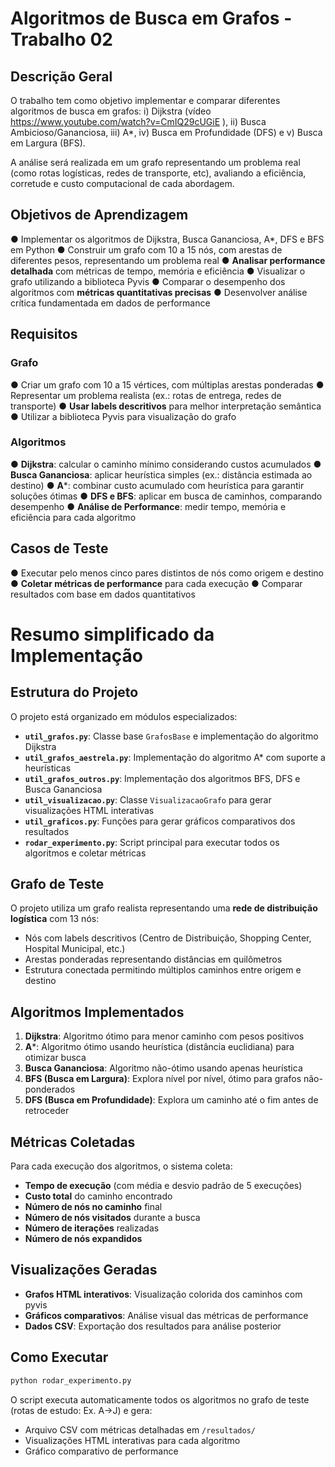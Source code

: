 # Algoritmos de Busca em Grafos - Trabalho 02

## Descrição Geral
O trabalho tem como objetivo implementar e comparar diferentes algoritmos de busca em grafos:
i) Dijkstra (vídeo https://www.youtube.com/watch?v=CmIQ29cUGiE ), 
ii) Busca Ambicioso/Gananciosa, 
iii) A*, 
iv) Busca em Profundidade (DFS) e 
v) Busca em Largura (BFS). 

A análise será realizada em um grafo representando um problema real (como rotas logísticas, redes de transporte, etc), avaliando a eficiência, corretude e custo computacional de cada abordagem.


## Objetivos de Aprendizagem
● Implementar os algoritmos de Dijkstra, Busca Gananciosa, A*, DFS e BFS em Python
● Construir um grafo com 10 a 15 nós, com arestas de diferentes pesos, representando um problema real
● **Analisar performance detalhada** com métricas de tempo, memória e eficiência
● Visualizar o grafo utilizando a biblioteca Pyvis
● Comparar o desempenho dos algoritmos com **métricas quantitativas precisas**
● Desenvolver análise crítica fundamentada em dados de performance

## Requisitos

### Grafo
● Criar um grafo com 10 a 15 vértices, com múltiplas arestas ponderadas
● Representar um problema realista (ex.: rotas de entrega, redes de transporte)
● **Usar labels descritivos** para melhor interpretação semântica
● Utilizar a biblioteca Pyvis para visualização do grafo

### Algoritmos
● **Dijkstra**: calcular o caminho mínimo considerando custos acumulados
● **Busca Gananciosa**: aplicar heurística simples (ex.: distância estimada ao destino)
● **A***: combinar custo acumulado com heurística para garantir soluções ótimas
● **DFS e BFS**: aplicar em busca de caminhos, comparando desempenho
● **Análise de Performance**: medir tempo, memória e eficiência para cada algoritmo

## Casos de Teste
● Executar pelo menos cinco pares distintos de nós como origem e destino
● **Coletar métricas de performance** para cada execução
● Comparar resultados com base em dados quantitativos

# Resumo simplificado da Implementação

## Estrutura do Projeto

O projeto está organizado em módulos especializados:

- **`util_grafos.py`**: Classe base `GrafosBase` e implementação do algoritmo Dijkstra
- **`util_grafos_aestrela.py`**: Implementação do algoritmo A* com suporte a heurísticas
- **`util_grafos_outros.py`**: Implementação dos algoritmos BFS, DFS e Busca Gananciosa  
- **`util_visualizacao.py`**: Classe `VisualizacaoGrafo` para gerar visualizações HTML interativas
- **`util_graficos.py`**: Funções para gerar gráficos comparativos dos resultados
- **`rodar_experimento.py`**: Script principal para executar todos os algoritmos e coletar métricas

## Grafo de Teste

O projeto utiliza um grafo realista representando uma **rede de distribuição logística** com 13 nós:
- Nós com labels descritivos (Centro de Distribuição, Shopping Center, Hospital Municipal, etc.)
- Arestas ponderadas representando distâncias em quilômetros
- Estrutura conectada permitindo múltiplos caminhos entre origem e destino

## Algoritmos Implementados

1. **Dijkstra**: Algoritmo ótimo para menor caminho com pesos positivos
2. **A***: Algoritmo ótimo usando heurística (distância euclidiana) para otimizar busca
3. **Busca Gananciosa**: Algoritmo não-ótimo usando apenas heurística
4. **BFS (Busca em Largura)**: Explora nível por nível, ótimo para grafos não-ponderados
5. **DFS (Busca em Profundidade)**: Explora um caminho até o fim antes de retroceder

## Métricas Coletadas

Para cada execução dos algoritmos, o sistema coleta:
- **Tempo de execução** (com média e desvio padrão de 5 execuções)
- **Custo total** do caminho encontrado
- **Número de nós no caminho** final
- **Número de nós visitados** durante a busca
- **Número de iterações** realizadas
- **Número de nós expandidos**

## Visualizações Geradas

- **Grafos HTML interativos**: Visualização colorida dos caminhos com pyvis
- **Gráficos comparativos**: Análise visual das métricas de performance
- **Dados CSV**: Exportação dos resultados para análise posterior

## Como Executar

```bash
python rodar_experimento.py
```

O script executa automaticamente todos os algoritmos no grafo de teste (rotas de estudo: Ex. A→J) e gera:
- Arquivo CSV com métricas detalhadas em `/resultados/`
- Visualizações HTML interativas para cada algoritmo
- Gráfico comparativo de performance